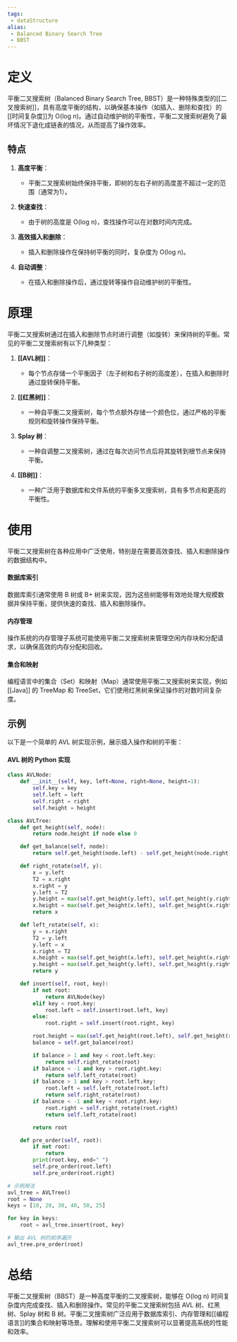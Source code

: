 ```yaml
---
tags:
 - dataStructure 
alias:
 - Balanced Binary Search Tree
 - BBST
---
```


# 定义

平衡二叉搜索树（Balanced Binary Search Tree, BBST）是一种特殊类型的[[二叉搜索树]]，具有高度平衡的结构，以确保基本操作（如插入、删除和查找）的[[时间复杂度]]为 O(log n)。通过自动维护树的平衡性，平衡二叉搜索树避免了最坏情况下退化成链表的情况，从而提高了操作效率。

## 特点

1. **高度平衡**：
   - 平衡二叉搜索树始终保持平衡，即树的左右子树的高度差不超过一定的范围（通常为1）。

2. **快速查找**：
   - 由于树的高度是 O(log n)，查找操作可以在对数时间内完成。

3. **高效插入和删除**：
   - 插入和删除操作在保持树平衡的同时，复杂度为 O(log n)。

4. **自动调整**：
   - 在插入和删除操作后，通过旋转等操作自动维护树的平衡性。

# 原理

平衡二叉搜索树通过在插入和删除节点时进行调整（如旋转）来保持树的平衡。常见的平衡二叉搜索树有以下几种类型：

1. **[[AVL树]]**：
   - 每个节点存储一个平衡因子（左子树和右子树的高度差），在插入和删除时通过旋转保持平衡。

2. **[[红黑树]]**：
   - 一种自平衡二叉搜索树，每个节点额外存储一个颜色位，通过严格的平衡规则和旋转操作保持平衡。

3. **Splay 树**：
   - 一种自调整二叉搜索树，通过在每次访问节点后将其旋转到根节点来保持平衡。

4. **[[B树]]**：
   - 一种广泛用于数据库和文件系统的平衡多叉搜索树，具有多节点和更高的平衡性。

# 使用

平衡二叉搜索树在各种应用中广泛使用，特别是在需要高效查找、插入和删除操作的数据结构中。

#### 数据库索引

数据库索引通常使用 B 树或 B+ 树来实现，因为这些树能够有效地处理大规模数据并保持平衡，提供快速的查找、插入和删除操作。

#### 内存管理

操作系统的内存管理子系统可能使用平衡二叉搜索树来管理空闲内存块和分配请求，以确保高效的内存分配和回收。

#### 集合和映射

编程语言中的集合（Set）和映射（Map）通常使用平衡二叉搜索树来实现，例如 [[Java]] 的 TreeMap 和 TreeSet，它们使用红黑树来保证操作的对数时间复杂度。

## 示例

以下是一个简单的 AVL 树实现示例，展示插入操作和树的平衡：

#### AVL 树的 Python 实现

```python
class AVLNode:
    def __init__(self, key, left=None, right=None, height=1):
        self.key = key
        self.left = left
        self.right = right
        self.height = height

class AVLTree:
    def get_height(self, node):
        return node.height if node else 0

    def get_balance(self, node):
        return self.get_height(node.left) - self.get_height(node.right) if node else 0

    def right_rotate(self, y):
        x = y.left
        T2 = x.right
        x.right = y
        y.left = T2
        y.height = max(self.get_height(y.left), self.get_height(y.right)) + 1
        x.height = max(self.get_height(x.left), self.get_height(x.right)) + 1
        return x

    def left_rotate(self, x):
        y = x.right
        T2 = y.left
        y.left = x
        x.right = T2
        x.height = max(self.get_height(x.left), self.get_height(x.right)) + 1
        y.height = max(self.get_height(y.left), self.get_height(y.right)) + 1
        return y

    def insert(self, root, key):
        if not root:
            return AVLNode(key)
        elif key < root.key:
            root.left = self.insert(root.left, key)
        else:
            root.right = self.insert(root.right, key)

        root.height = max(self.get_height(root.left), self.get_height(root.right)) + 1
        balance = self.get_balance(root)

        if balance > 1 and key < root.left.key:
            return self.right_rotate(root)
        if balance < -1 and key > root.right.key:
            return self.left_rotate(root)
        if balance > 1 and key > root.left.key:
            root.left = self.left_rotate(root.left)
            return self.right_rotate(root)
        if balance < -1 and key < root.right.key:
            root.right = self.right_rotate(root.right)
            return self.left_rotate(root)

        return root

    def pre_order(self, root):
        if not root:
            return
        print(root.key, end=" ")
        self.pre_order(root.left)
        self.pre_order(root.right)

# 示例用法
avl_tree = AVLTree()
root = None
keys = [10, 20, 30, 40, 50, 25]

for key in keys:
    root = avl_tree.insert(root, key)

# 输出 AVL 树的前序遍历
avl_tree.pre_order(root)
```

# 总结

平衡二叉搜索树（BBST）是一种高度平衡的二叉搜索树，能够在 O(log n) 时间复杂度内完成查找、插入和删除操作。常见的平衡二叉搜索树包括 AVL 树、红黑树、Splay 树和 B 树。平衡二叉搜索树广泛应用于数据库索引、内存管理和[[编程语言]]的集合和映射等场景。理解和使用平衡二叉搜索树可以显著提高系统的性能和效率。

